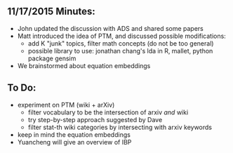 ## 11/17/2015 Minutes:
* John updated the discussion with ADS and shared some papers
* Matt introduced the idea of PTM, and discussed possible modifications:
  * add K "junk" topics, filter math concepts (do not be too general)
  * possible library to use: jonathan chang's lda in R, mallet, python package gensim
* We brainstormed about equation embeddings

## To Do:
* experiment on PTM (wiki + arXiv)
  * filter vocabulary to be the intersection of arxiv _and_ wiki
  * try step-by-step approach suggested by Dave
  * filter stat-th wiki categories by intersecting with arxiv keywords
* keep in mind the equation embeddings
* Yuancheng will give an overview of IBP
